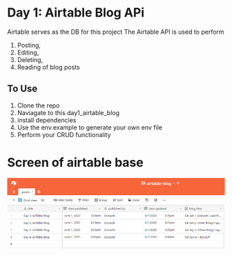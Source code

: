 # Day 1: Airtable Blog APi

Airtable serves as the DB for this project
The Airtable API is used to perform

1. Posting,
2. Editing,
3. Deleting,
4. Reading of blog posts

## To Use

1. Clone the repo
2. Naviagate to this day1_airtable_blog
3. install dependencies
4. Use the env.example to generate your own env file
5. Perform your CRUD functionality


# Screen of airtable base
![Screenshot of Airtbale base](./screenshots/airtable-blog-shot.PNG)